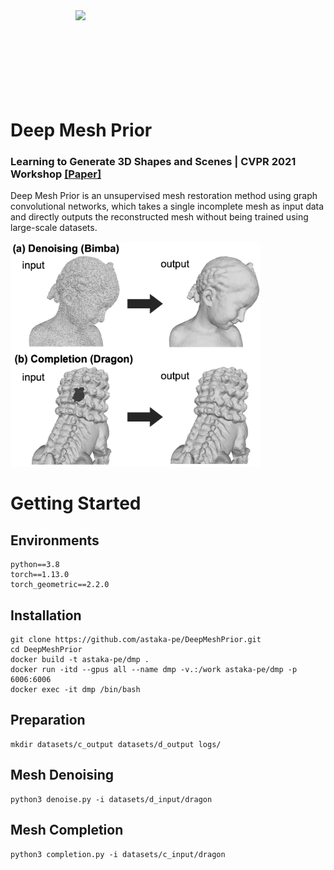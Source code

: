 <img src="docs/img/animation.gif" align="right" width="400">
<br><br><br><br><br><br><br><br>

# Deep Mesh Prior

### Learning to Generate 3D Shapes and Scenes | CVPR 2021 Workshop [[Paper]](https://arxiv.org/abs/2107.02909)

Deep Mesh Prior is an unsupervised mesh restoration method using graph convolutional networks, which takes a single incomplete mesh as input data and directly outputs the reconstructed mesh without being trained using large-scale datasets.

<img src="docs/img/abstract.png" width="400">

# Getting Started
## Environments
```
python==3.8
torch==1.13.0
torch_geometric==2.2.0
```

## Installation
<!-- ```
git clone https://github.com/astaka-pe/DeepMeshPrior.git
cd DeepMeshPrior
conda env create -f environment.yml
conda activate dmp
``` -->
```
git clone https://github.com/astaka-pe/DeepMeshPrior.git
cd DeepMeshPrior
docker build -t astaka-pe/dmp .
docker run -itd --gpus all --name dmp -v.:/work astaka-pe/dmp -p 6006:6006
docker exec -it dmp /bin/bash
```

## Preparation
```
mkdir datasets/c_output datasets/d_output logs/
```

## Mesh Denoising
```
python3 denoise.py -i datasets/d_input/dragon
```
<!-- - To view the loss and MAD, run `tensorboard --logdir logs/denoise` in another terminal and click <http://localhost:6006>. -->

## Mesh Completion
```
python3 completion.py -i datasets/c_input/dragon
```
<!-- - To view the loss, run `tensorboard --logdir logs/completion` in another terminal and click <http://localhost:6006>. -->
